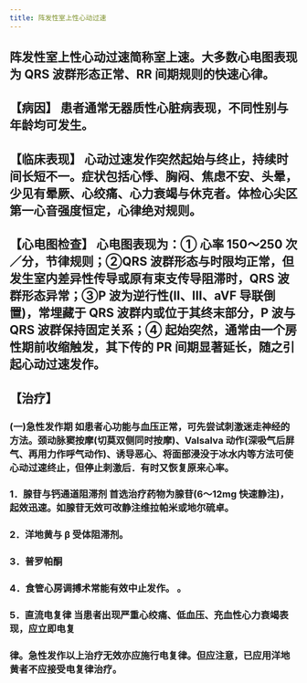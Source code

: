 ```yaml
---
title: 阵发性室上性心动过速
---
```


## 阵发性室上性心动过速简称室上速。大多数心电图表现为 QRS 波群形态正常、RR 间期规则的快速心律。

## 【病因】  患者通常无器质性心脏病表现，不同性别与年龄均可发生。

## 【临床表现】  心动过速发作突然起始与终止，持续时间长短不一。症状包括心悸、胸闷、焦虑不安、头晕，少见有晕厥、心绞痛、心力衰竭与休克者。体检心尖区第一心音强度恒定，心律绝对规则。

## 【心电图检查】  心电图表现为：① 心率 150～250 次／分，节律规则；②QRS 波群形态与时限均正常，但发生室内差异性传导或原有束支传导阻滞时，QRS 波群形态异常；③P 波为逆行性(Ⅱ、Ⅲ、aVF 导联倒置)，常埋藏于 QRS 波群内或位于其终末部分，P 波与 QRS 波群保持固定关系；④ 起始突然，通常由一个房性期前收缩触发，其下传的 PR 间期显著延长，随之引起心动过速发作。

## 【治疗】
### (一)急性发作期  如患者心功能与血压正常，可先尝试刺激迷走神经的方法。颈动脉窦按摩(切莫双侧同时按摩)、Valsalva 动作(深吸气后屏气、再用力作呼气动作)、诱导恶心、将面部浸没于冰水内等方法可使心动过速终止，但停止刺激后．有时又恢复原来心率。

### 1．腺苷与钙通道阻滞剂  首选治疗药物为腺苷(6～12mg 快速静注)，起效迅速。如腺苷无效可改静注维拉帕米或地尔硫卓。

### 2．洋地黄与 β 受体阻滞剂。

### 3．普罗帕酮

### 4．食管心房调搏术常能有效中止发作。    。

### 5．直流电复律  当患者出现严重心绞痛、低血压、充血性心力衰竭表现，应立即电复

### 律。急性发作以上治疗无效亦应施行电复律。但应注意，已应用洋地黄者不应接受电复律治疗。
